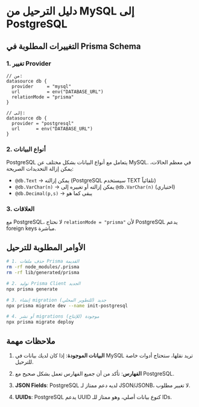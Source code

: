 # دليل الترحيل من MySQL إلى PostgreSQL

## التغييرات المطلوبة في Prisma Schema

### 1. تغيير Provider
```prisma
// من:
datasource db {
  provider     = "mysql"
  url          = env("DATABASE_URL")
  relationMode = "prisma"
}

// إلى:
datasource db {
  provider = "postgresql"
  url      = env("DATABASE_URL")
}
```

### 2. أنواع البيانات
PostgreSQL يتعامل مع أنواع البيانات بشكل مختلف عن MySQL. في معظم الحالات، يمكن إزالة التحديدات الصريحة:

- `@db.Text` → يمكن إزالته (PostgreSQL سيستخدم TEXT تلقائياً)
- `@db.VarChar(n)` → يمكن إزالته أو تغييره إلى `@db.VarChar(n)` (اختياري)
- `@db.Decimal(p,s)` → يبقى كما هو

### 3. العلاقات
مع PostgreSQL، لا نحتاج `relationMode = "prisma"` لأن PostgreSQL يدعم foreign keys مباشرة.

## الأوامر المطلوبة للترحيل

```bash
# 1. حذف ملفات Prisma القديمة
rm -rf node_modules/.prisma
rm -rf lib/generated/prisma

# 2. توليد Prisma Client الجديد
npx prisma generate

# 3. إنشاء migration جديد (للتطوير المحلي)
npx prisma migrate dev --name init-postgresql

# 4. أو نشر migrations موجودة (للإنتاج)
npx prisma migrate deploy
```

## ملاحظات مهمة

1. **البيانات الموجودة**: إذا كان لديك بيانات في MySQL تريد نقلها، ستحتاج أدوات خاصة للترحيل.

2. **الفهارس**: تأكد من أن جميع الفهارس تعمل بشكل صحيح مع PostgreSQL.

3. **JSON Fields**: PostgreSQL لديه دعم ممتاز لـ JSON/JSONB، لا تغيير مطلوب.

4. **UUIDs**: PostgreSQL يدعم UUID كنوع بيانات أصلي، وهو ممتاز للـ IDs. 